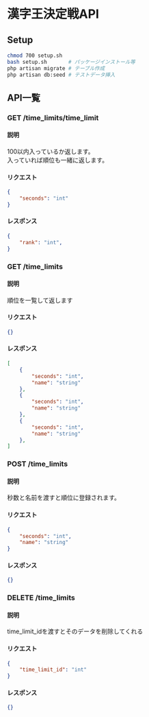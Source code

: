 # 漢字王決定戦API
## Setup
```bash
chmod 700 setup.sh
bash setup.sh       # パッケージインストール等
php artisan migrate # テーブル作成
php artisan db:seed # テストデータ挿入
```
## API一覧
### GET /time_limits/time_limit
#### 説明
100以内入っているか返します。  
入っていれば順位も一緒に返します。
#### リクエスト
```json
{
    "seconds": "int"
}
```
#### レスポンス
```json
{
    "rank": "int",
}
```

### GET /time_limits
#### 説明
順位を一覧して返します
#### リクエスト
```json
{}
```
#### レスポンス
```json
[
    {
        "seconds": "int",
        "name": "string"
    },
    {
        "seconds": "int",
        "name": "string"
    },
    {
        "seconds": "int",
        "name": "string"
    },
]
```

### POST /time_limits
#### 説明
秒数と名前を渡すと順位に登録されます。
#### リクエスト
```json
{
    "seconds": "int",
    "name": "string"
}
```
#### レスポンス
```json
{}
```

### DELETE /time_limits
#### 説明
time_limit_idを渡すとそのデータを削除してくれる
#### リクエスト
```json
{
    "time_limit_id": "int"
}
```
#### レスポンス
```json
{}
```

